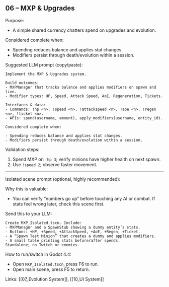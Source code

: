## 06 – MXP & Upgrades

Purpose:

- A simple shared currency chatters spend on upgrades and evolution.

Considered complete when:

- Spending reduces balance and applies stat changes.
- Modifiers persist through death/evolution within a session.

Suggested LLM prompt (copy/paste):

```text
Implement the MXP & Upgrades system.

Build outcomes:
- MXPManager that tracks balance and applies modifiers on spawn and live.
- Modifier types: HP, Speed, Attack Speed, AoE, Regeneration, Tickets.

Interfaces & data:
- Commands: !hp <n>, !speed <n>, !attackspeed <n>, !aoe <n>, !regen <n>, !ticket <n>.
- APIs: spend(username, amount), apply_modifiers(username, entity_id).

Considered complete when:

- Spending reduces balance and applies stat changes.
- Modifiers persist through death/evolution within a session.
```

Validation steps:

1) Spend MXP on `!hp 3`; verify minions have higher health on next spawn.
2) Use `!speed 2`; observe faster movement.

---

Isolated scene prompt (optional, highly recommended):

Why this is valuable:

- You can verify “numbers go up” before touching any AI or combat. If stats feel wrong later, check this scene first.

Send this to your LLM:

```text
Create MXP_Isolated.tscn. Include:
- MXPManager and a SpawnStub showing a dummy entity’s stats.
- Buttons: +HP, +Speed, +AttackSpeed, +AoE, +Regen, +Ticket.
- A “Spawn Test Minion” that creates a dummy and applies modifiers.
- A small table printing stats before/after spends.
Standalone; no Twitch or enemies.
```

How to run/switch in Godot 4.4:

- Open `MXP_Isolated.tscn`, press F6 to run.
- Open main scene, press F5 to return.



Links: [[07_Evolution System]], [[10_UI System]]


